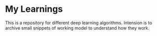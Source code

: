 # My Learnings

This is a repository for different deep learning algorithms. Intension is to archive small snippets of working model to understand how they work.  
